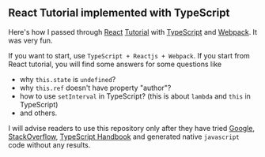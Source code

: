## React Tutorial implemented with TypeScript

Here's how I passed through [React](http://facebook.github.io/react/index.html) [Tutorial](http://facebook.github.io/react/docs/tutorial.html) with [TypeScript](http://www.typescriptlang.org) and [Webpack](http://webpack.github.io/). It was very fun.

If you want to start, use `TypeScript + Reactjs + Webpack`.
If you start from React tutorial, you will find some answers for some questions like
* why `this.state` is `undefined`?
* why `this.ref` doesn't have property "author"? 
* how to use `setInterval` in TypeScript? (this is about `lambda` and `this` in TypeScript)
* and others.

I will advise readers to use this repository only after they have tried 
[Google](http://google.com), [StackOverflow](http://stackoverflow.com/), 
[TypeScript Handbook](http://www.typescriptlang.org/Handbook) and generated native `javascript` code without any results.
